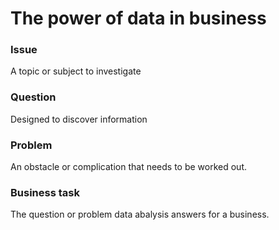 <h1>The power of data in business</h1>

<h3>Issue</h3>
<p>A topic or subject to investigate</p>

<h3>Question</h3>
<p>Designed to discover information</p>

<h3>Problem</h3>
<p>An obstacle or complication that needs to be worked out.</p>

<h3>Business task</h3>
<p>The question or problem data abalysis answers for a business.</p>
